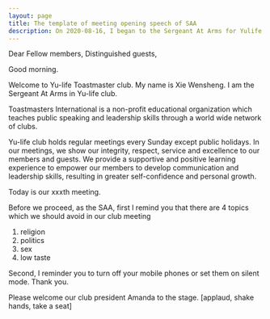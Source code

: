 ```yaml
---
layout: page
title: The template of meeting opening speech of SAA
description: On 2020-08-16, I began to the Sergeant At Arms for Yulife club of Toastmaster.
---
```



Dear Fellow members,
Distinguished guests,

Good morning.

Welcome to Yu-life Toastmaster club. My name is Xie Wensheng. I am the Sergeant
At Arms in Yu-life club.

Toastmasters International is a non-profit educational organization which teaches
public speaking and leadership skills through a world wide network of clubs.

Yu-life club holds regular meetings every Sunday except public holidays. In our
meetings, we show our integrity, respect, service and excellence to our members
and guests. We provide a supportive and positive learning experience to empower
our members to develop communication and leadership skills, resulting in greater
self-confidence and personal growth.

Today is our xxxth meeting.

Before we proceed, as the SAA, first I remind you that there are 4 topics which
we should avoid in our club meeting
1. religion
2. politics
3. sex
4. low taste

Second, I reminder you to turn off your mobile phones or set them on silent mode.
Thank you.

Please welcome our club president Amanda to the stage.
[applaud, shake hands, take a seat]